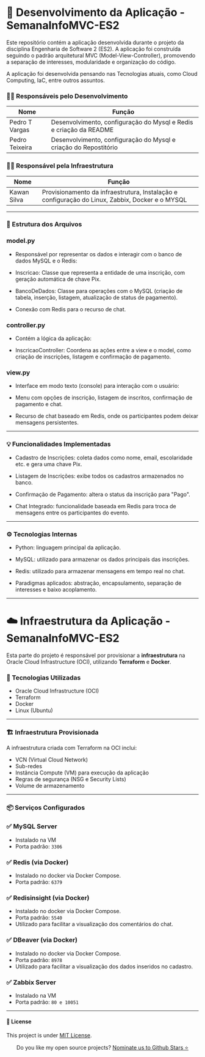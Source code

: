 # 🧠 Desenvolvimento da Aplicação - SemanaInfoMVC-ES2

Este repositório contém a aplicação desenvolvida durante o projeto da disciplina Engenharia de Software 2 (ES2). A aplicação foi construída seguindo o padrão arquitetural MVC (Model-View-Controller), promovendo a separação de interesses, modularidade e organização do código.

A aplicação foi desenvolvida pensando nas Tecnologias atuais, como Cloud Computing, IaC, entre outros assuntos.

### 👨‍💻 Responsáveis pelo Desenvolvimento

| Nome           | Função                                                                          |
|----------------|---------------------------------------------------------------------------------|
| Pedro T Vargas |  Desenvolvimento, configuração do Mysql e Redis e criação da README             |
| Pedro Teixeira |  Desenvolvimento, configuração do Mysql e criação do Repostitório

### 👨‍💻 Responsável pela Infraestrutura

| Nome         | Função                                                                          |
|--------------|---------------------------------------------------------------------------------|
| Kawan Silva  | Provisionamento da infraestrutura, Instalação e configuração do Linux, Zabbix, Docker e o MYSQL  |

---

### 📁 Estrutura dos Arquivos

### model.py

- Responsável por representar os dados e interagir com o banco de dados MySQL e o Redis:

- Inscricao: Classe que representa a entidade de uma inscrição, com geração automática de chave Pix.

- BancoDeDados: Classe para operações com o MySQL (criação de tabela, inserção, listagem, atualização de status de pagamento).

- Conexão com Redis para o recurso de chat.

### controller.py

- Contém a lógica da aplicação:

- InscricaoController: Coordena as ações entre a view e o model, como criação de inscrições, listagem e confirmação de pagamento.

### view.py

- Interface em modo texto (console) para interação com o usuário:

- Menu com opções de inscrição, listagem de inscritos, confirmação de pagamento e chat.

- Recurso de chat baseado em Redis, onde os participantes podem deixar mensagens persistentes.

---

### 💡 Funcionalidades Implementadas

- Cadastro de Inscrições: coleta dados como nome, email, escolaridade etc. e gera uma chave Pix.

- Listagem de Inscrições: exibe todos os cadastros armazenados no banco.

- Confirmação de Pagamento: altera o status da inscrição para "Pago".

- Chat Integrado: funcionalidade baseada em Redis para troca de mensagens entre os participantes do evento.

---

### ⚙️ Tecnologias Internas

- Python: linguagem principal da aplicação.

- MySQL: utilizado para armazenar os dados principais das inscrições.

- Redis: utilizado para armazenar mensagens em tempo real no chat.

- Paradigmas aplicados: abstração, encapsulamento, separação de interesses e baixo acoplamento.


---

# ☁️ Infraestrutura da Aplicação - SemanaInfoMVC-ES2

Esta parte do projeto é responsável por provisionar a **infraestrutura** na Oracle Cloud Infrastructure (OCI), utilizando **Terraform** e **Docker**.


### 🔧 Tecnologias Utilizadas

- Oracle Cloud Infrastructure (OCI)
- Terraform
- Docker
- Linux (Ubuntu)

---

### 🏗️ Infraestrutura Provisionada

A infraestrutura criada com Terraform na OCI inclui:

- VCN (Virtual Cloud Network)
- Sub-redes
- Instância Compute (VM) para execução da aplicação
- Regras de segurança (NSG e Security Lists)
- Volume de armazenamento

---

### 📦 Serviços Configurados

### ✅ MySQL Server 
- Instalado na VM
- Porta padrão: `3306`

### ✅ Redis (via Docker)
- Instalado no docker via Docker Compose.
- Porta padrão: `6379`

### ✅ Redisinsight (via Docker)
- Instalado no docker via Docker Compose.
- Porta padrão: `5540`
- Utilizado para facilitar a visualização dos comentários do chat.

### ✅ DBeaver (via Docker)
- Instalado no docker via Docker Compose.
- Porta padrão: `8978`
- Utilizado para facilitar a visualização dos dados inseridos no cadastro.

### ✅ Zabbix Server 
- Instalado na VM
- Porta padrão: `80 e 10051`

---


#### :memo: License
  
 This project is under [MIT License](./LICENSE).

<p align='center'>
  Do you like my open source projects? <a href='https://stars.github.com/nominate/'>Nominate us to Github Stars ⭐</a>
</p>
